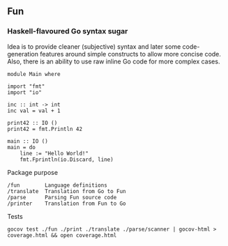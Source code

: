 ## Fun
### Haskell-flavoured Go syntax sugar

Idea is to provide cleaner (subjective) syntax and later some code-generation features around simple constructs to allow more concise code. Also, there is an ability to use raw inline Go code for more complex cases.

    module Main where

    import "fmt"
    import "io"

    inc :: int -> int
    inc val = val + 1

    print42 :: IO ()
    print42 = fmt.Println 42

    main :: IO ()
    main = do
        line := "Hello World!"
        fmt.Fprintln(io.Discard, line)

Package purpose

    /fun        Language definitions
    /translate  Translation from Go to Fun
    /parse      Parsing Fun source code
    /printer    Translation from Fun to Go

Tests

    gocov test ./fun ./print ./translate ./parse/scanner | gocov-html > coverage.html && open coverage.html
